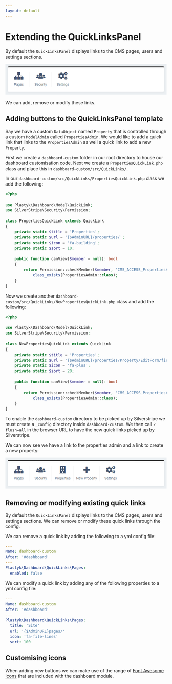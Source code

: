 ```yaml
---
layout: default
---
```


# Extending the QuickLinksPanel

By default the `QuickLinksPanel` displays links to the CMS pages, users and settings sections.

![Dashboard module QuickLinksPanel screenshot](images/dashboard-module-quick-links-panel.png)

We can add, remove or modify these links.

## Adding buttons to the QuickLinksPanel template

Say we have a custom `DataObject` named `Property` that is controlled through a custom `ModelAdmin` called `PropertiesAdmin`. We would like to add a quick link that links to the `PropertiesAdmin` as well a quick link to add a new `Property`.

First we create a `dashboard-custom` folder in our root directory to house our dashboard customisation code. Next we create a `PropertiesQuickLink.php` class and place this in `dashboard-custom/src/QuickLinks/`.

In our `dashboard-custom/src/QuickLinks/PropertiesQuickLink.php` class we add the following:

```php
<?php

use Plastyk\Dashboard\Model\QuickLink;
use SilverStripe\Security\Permission;

class PropertiesQuickLink extends QuickLink
{
    private static $title = 'Properties';
    private static $url = '{$AdminURL}/properties/';
    private static $icon = 'fa-building';
    private static $sort = 10;

    public function canView($member = null): bool
    {
        return Permission::checkMember($member, 'CMS_ACCESS_PropertiesAdmin') &&
            class_exists(PropertiesAdmin::class);
    }
}
```

Now we create another `dashboard-custom/src/QuickLinks/NewPropertiesQuickLink.php` class and add the following:

```php
<?php

use Plastyk\Dashboard\Model\QuickLink;
use SilverStripe\Security\Permission;

class NewPropertiesQuickLink extends QuickLink
{
    private static $title = 'Properties';
    private static $url = '{$AdminURL}/properties/Property/EditForm/field/Property/item/new';
    private static $icon = 'fa-plus';
    private static $sort = 20;

    public function canView($member = null): bool
    {
        return Permission::checkMember($member, 'CMS_ACCESS_PropertiesAdmin') &&
            class_exists(PropertiesAdmin::class);
    }
}
```

To enable the `dashboard-custom` directory to be picked up by Silverstripe we must create a `_config` directory inside `dashboard-custom`. We then call `?flush=all` in the browser URL to have the new quick links picked up by Silverstripe.

We can now see we have a link to the properties admin and a link to create a new property:

![Dashboard module customised QuickLinksPanel screenshot](images/dashboard-module-quick-links-panel-customised.png)

## Removing or modifying existing quick links

By default the `QuickLinksPanel` displays links to the CMS pages, users and settings sections. We can remove or modify these quick links through the config.

We can remove a quick link by adding the following to a yml config file:

```yml
---
Name: dashboard-custom
After: '#dashboard'
---
Plastyk\Dashboard\QuickLinks\Pages:
  enabled: false
```

We can modify a quick link by adding any of the following properties to a yml config file:

```yml
---
Name: dashboard-custom
After: '#dashboard'
---
Plastyk\Dashboard\QuickLinks\Pages:
  title: 'Site'
  url: '{$AdminURL}pages/'
  icon: 'fa-file-lines'
  sort: 100

```

## Customising icons

When adding new buttons we can make use of the range of [Font Awesome icons](https://fontawesome.com/icons) that are included with the dashboard module.
